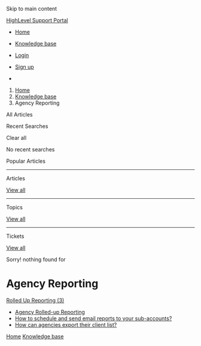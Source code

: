 Skip to main content

[ HighLevel Support Portal ](https://help.gohighlevel.com)

  * [ Home ](/support/home)
  * [ Knowledge base ](/support/solutions)

  * [Login](/support/login)
  * [Sign up](/support/signup)
  * 

  1. [Home](/support/home)
  2. [Knowledge base](/support/solutions)
  3. Agency Reporting

All  Articles 

Recent Searches

Clear all

No recent searches

Popular Articles

* * *

Articles

[View all](/support/search/solutions)

* * *

Topics

[View all](/support/search/topics)

* * *

Tickets

[View all](/support/search/tickets)

Sorry! nothing found for   

# Agency Reporting

[ Rolled Up Reporting (3)](/support/solutions/folders/48000687582)

  * [Agency Rolled-up Reporting](/support/solutions/articles/48001224166-agency-rolled-up-reporting)
  * [How to schedule and send email reports to your sub-accounts?](/support/solutions/articles/48001236324-how-to-schedule-and-send-email-reports-to-your-sub-accounts-)
  * [How can agencies export their client list?](/support/solutions/articles/155000000585-how-can-agencies-export-their-client-list-)

[Home](/support/home) [Knowledge base](/support/solutions)
